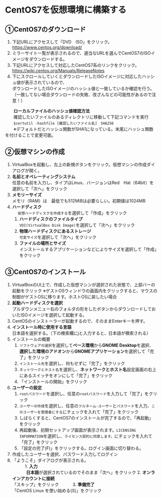 ﻿# CentOS7を仮想環境に構築する


## ①CentOS7のダウンロード
 1. 下記URLにアクセスして「DVD　ISO」をクリック。 https://www.centos.org/download/
 2. ミラーサイト一覧が表示されるので、適当なURLを選んでCentOS7のISOイメージをダウンロードする。
 3. 下記URLにアクセスして対応したCentOS7系のリンクをクリック。 https://wiki.centos.org/Manuals/ReleaseNotes
 4. 下にスクロールしていくとダウンロードしたISOイメージに対応したハッシュ値が表示されているので、<br>
    ダウンロードしたISOイメージのハッシュ値と一致しているか確認を行う。<br>
   （一致してない場合ダウンロードの失敗、改ざんなどの可能性があるので注意！）<br>

　　**ローカルファイルのハッシュ値確認方法**<br>
　　確認したいファイルのあるディレクトリに移動して下記コマンドを実行<br>
　　`$certutil -hashfile [確認したいファイル名]　SHA256`<br>
　　※デフォルトだとハッシュ関数がSHA1になっている。末尾にハッシュ関数を付けることで変更可能。

## ②仮想マシンの作成
1. VirtualBoxを起動し、左上の新規ボタンをクリック。仮想マシンの作成ダイアログが開く。
2. **名前とオペレーティングシステム**<br>
   任意の名前を入力し、タイプはLinux、バージョンはRed　Hat（64bit）を選択して「次へ」をクリック
3. **メモリーサイズ**<br>
   メモリ（RAM）は　最低でも512MiBは必要らしい。初期値は1024MB
4. **ハードディスク**<br>
　 `仮想ハードディスクを作成する`を選択して「作成」をクリック
   1. **ハードディスクのファイルタイプ**<br>
      `VDI(VirtualBox Disk Image)`を選択して「次へ」をクリック
   2. **物理ハードディスクにあるストレージ**<br>
      `可変サイズ`を選択して「次へ」をクリック
   3. **ファイルの場所とサイズ**<br>
      インストールするアプリケーションなどによりサイズを選択して「作成」をクリック

## ③CentOS7のインストール
1. VirtualBoxのUI上で、作成した仮想マシンが選択された状態で、上部バーの起動をクリック
   ※ゲストOSウィンドウの画面内をクリックすると、マウスの制御がゲストOSに移ります。ホストOSに戻したい場合
2. **起動ハードディスクを選択**<br>
   プルダウンメニュー右のフォルダの形をしたボタンからダウンロードしておいたISOイメージを選択して起動する。
3. CentOSのインストーラーが起動するので、そのままEnterキーを押す。
4. **インストール時に使用する言語**<br>
   日本語を選択する。（下の検索欄にjと入力すると、日本語が検索される）
5. インストールの概要
   1. `ソフトウェアの選択`を選択して**ベース環境**から**GNOME Desktop**を選択、**選択した環境のアドオン**から**GNOMEアプリケーション**を選択して「完了」をクリック
   2. `インストール先`を選択し、何もせずに「完了」をクリック
   3. `ネットワークとホスト名`を選択し、**ネットワークとホスト名**設定画面の右上にあるスイッチをオンにして「完了」をクリック
   4. 「インストールの開始」をクリック
6. **ユーザーの設定**
   1. `rootパスワード`を選択し、任意の`rootパスワード`を入力して「完了」をクリック
   2. `ユーザーの作成`を選択し、任意の`フルネーム･ユーザー`と`パスワード`を入力、`このユーザーを管理者にする`にチェックを入れて「完了」をクリック
   7. しばらくすると、CentOS7のインストールが完了するので、「再起動」をクリック
   8. 再起動後、初期セットアップ画面が表示されます。`LICENSING　INFORMATION`を選択し、`ライセンス契約に同意します。`にチェックを入れて「完了」をクリック
   9. 「設定の完了(F)」をクリックする。ログイン画面に切り替わる。
  10. 作成したユーザーを選択、パスワード入力してログイン
  11. 「ようこそ」ダイアログが表示される。<br>
　　　1. **入力**<br>
　　　   **日本語**が選択されているのでそのまま「次へ」をクリック
      2. **オンラインアカウントに接続**<br>
         「スキップ」をクリック
　　　3. **準備完了**<br>
         「CentOS Linux を使い始める(S)」をクリック
　　　
　　　　
